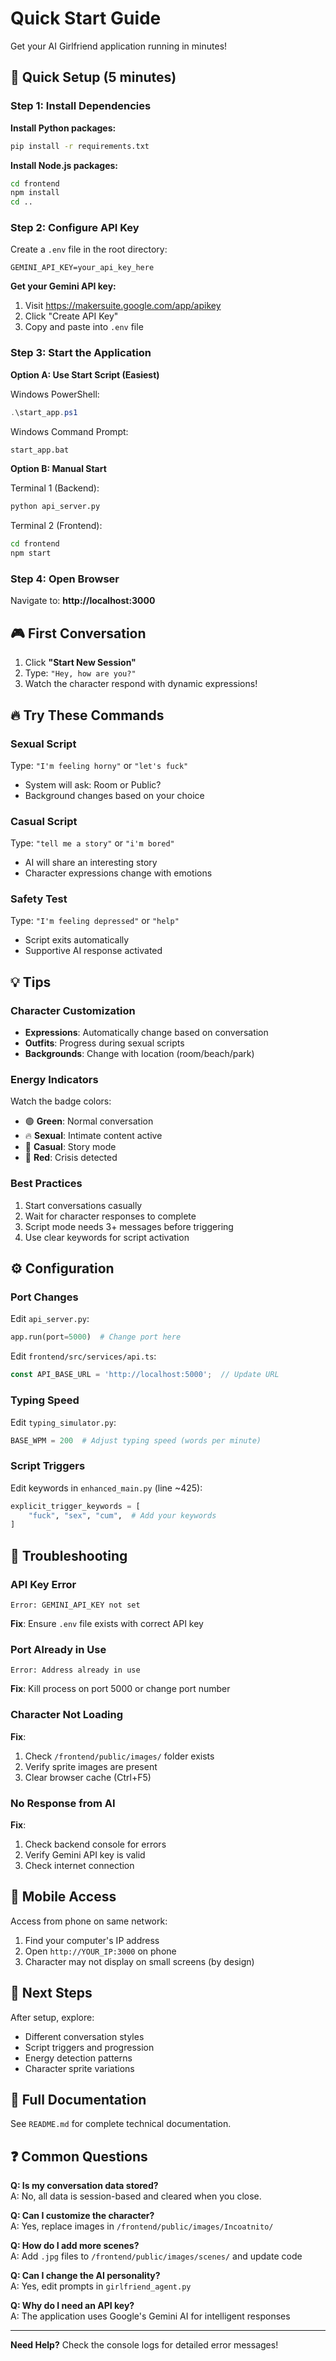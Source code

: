 # Quick Start Guide

Get your AI Girlfriend application running in minutes!

## 🚀 Quick Setup (5 minutes)

### Step 1: Install Dependencies

**Install Python packages:**
```bash
pip install -r requirements.txt
```

**Install Node.js packages:**
```bash
cd frontend
npm install
cd ..
```

### Step 2: Configure API Key

Create a `.env` file in the root directory:
```env
GEMINI_API_KEY=your_api_key_here
```

**Get your Gemini API key:**
1. Visit https://makersuite.google.com/app/apikey
2. Click "Create API Key"
3. Copy and paste into `.env` file

### Step 3: Start the Application

**Option A: Use Start Script (Easiest)**

Windows PowerShell:
```powershell
.\start_app.ps1
```

Windows Command Prompt:
```cmd
start_app.bat
```

**Option B: Manual Start**

Terminal 1 (Backend):
```bash
python api_server.py
```

Terminal 2 (Frontend):
```bash
cd frontend
npm start
```

### Step 4: Open Browser

Navigate to: **http://localhost:3000**

## 🎮 First Conversation

1. Click **"Start New Session"**
2. Type: `"Hey, how are you?"`
3. Watch the character respond with dynamic expressions!

## 🔥 Try These Commands

### Sexual Script
Type: `"I'm feeling horny"` or `"let's fuck"`
- System will ask: Room or Public?
- Background changes based on your choice

### Casual Script  
Type: `"tell me a story"` or `"i'm bored"`
- AI will share an interesting story
- Character expressions change with emotions

### Safety Test
Type: `"I'm feeling depressed"` or `"help"`
- Script exits automatically
- Supportive AI response activated

## 💡 Tips

### Character Customization
- **Expressions**: Automatically change based on conversation
- **Outfits**: Progress during sexual scripts
- **Backgrounds**: Change with location (room/beach/park)

### Energy Indicators
Watch the badge colors:
- 🟢 **Green**: Normal conversation
- 🔥 **Sexual**: Intimate content active
- 💬 **Casual**: Story mode
- 🔴 **Red**: Crisis detected

### Best Practices
1. Start conversations casually
2. Wait for character responses to complete
3. Script mode needs 3+ messages before triggering
4. Use clear keywords for script activation

## ⚙️ Configuration

### Port Changes
Edit `api_server.py`:
```python
app.run(port=5000)  # Change port here
```

Edit `frontend/src/services/api.ts`:
```typescript
const API_BASE_URL = 'http://localhost:5000';  // Update URL
```

### Typing Speed
Edit `typing_simulator.py`:
```python
BASE_WPM = 200  # Adjust typing speed (words per minute)
```

### Script Triggers
Edit keywords in `enhanced_main.py` (line ~425):
```python
explicit_trigger_keywords = [
    "fuck", "sex", "cum",  # Add your keywords
]
```

## 🐛 Troubleshooting

### API Key Error
```
Error: GEMINI_API_KEY not set
```
**Fix**: Ensure `.env` file exists with correct API key

### Port Already in Use
```
Error: Address already in use
```
**Fix**: Kill process on port 5000 or change port number

### Character Not Loading
**Fix**: 
1. Check `/frontend/public/images/` folder exists
2. Verify sprite images are present
3. Clear browser cache (Ctrl+F5)

### No Response from AI
**Fix**:
1. Check backend console for errors
2. Verify Gemini API key is valid
3. Check internet connection

## 📱 Mobile Access

Access from phone on same network:
1. Find your computer's IP address
2. Open `http://YOUR_IP:3000` on phone
3. Character may not display on small screens (by design)

## 🎯 Next Steps

After setup, explore:
- Different conversation styles
- Script triggers and progression
- Energy detection patterns
- Character sprite variations

## 📖 Full Documentation

See `README.md` for complete technical documentation.

## ❓ Common Questions

**Q: Is my conversation data stored?**  
A: No, all data is session-based and cleared when you close.

**Q: Can I customize the character?**  
A: Yes, replace images in `/frontend/public/images/Incoatnito/`

**Q: How do I add more scenes?**  
A: Add `.jpg` files to `/frontend/public/images/scenes/` and update code

**Q: Can I change the AI personality?**  
A: Yes, edit prompts in `girlfriend_agent.py`

**Q: Why do I need an API key?**  
A: The application uses Google's Gemini AI for intelligent responses

---

**Need Help?** Check the console logs for detailed error messages!
